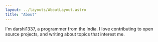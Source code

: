 ```yaml
---
layout: ../layouts/AboutLayout.astro
title: "About"
---
```


I'm darshi1337, a programmer from the India. I love contributing to open source projects, and writing about topics that interest me.
